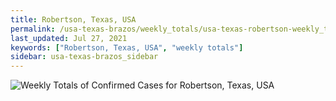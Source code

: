 ```yaml
---
title: Robertson, Texas, USA
permalink: /usa-texas-brazos/weekly_totals/usa-texas-robertson-weekly_totals.html
last_updated: Jul 27, 2021
keywords: ["Robertson, Texas, USA", "weekly totals"]
sidebar: usa-texas-brazos_sidebar
---
```


![Weekly Totals of Confirmed Cases for Robertson, Texas, USA](/covid_tracker/images/graphs/usa-texas-robertson-weekly_totals_graph.png)
